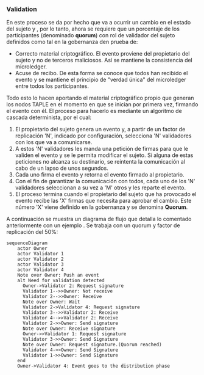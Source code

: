 ### Validation

En este proceso se da por hecho que va a ocurrir un cambio en el estado del sujeto y , por lo tanto, ahora se requiere que un porcentaje de los participantes (denominado **quorum**) con rol de validador del sujeto definidos como tal en la gobernanza den prueba de:

* Correcto material criptográfico. El evento proviene del propietario del sujeto y no de terceros maliciosos. Así se mantiene la consistencia del microledger.
* Acuse de recibo. De esta forma se conoce que todos han recibido el evento y se mantiene el principio de "verdad única" del microledger entre todos los participantes.

Todo esto lo hacen aportando el material criptográfico propio que generan los nodos TAPLE en el momento en que se inician por primera vez, firmando el evento con él. El proceso para hacerlo es mediante un algoritmo de cascada determinista, por el cual:

1. El propietario del sujeto genera un evento y, a partir de un factor de replicación 'N', indicado por configuración, selecciona 'N' validadores con los que va a comunicarse.
2. A estos 'N' validadores les manda una petición de firmas para que le validen el evento y se le permita modificar el sujeto. Si alguna de estas peticiones no alcanza su destinario, se reintenta la comunicación al cabo de un lapso de unos segundos.
3. Cada uno firma el evento y retorna el evento firmado al propietario.
4. Con el fin de garantizar la comunicación con todos, cada uno de los 'N' validadores seleccionan a su vez a 'M' otros y les reparte el evento.
5. El proceso termina cuando el propietario del sujeto que ha provocado el evento recibe las 'X' firmas que necesita para aprobar el cambio. Este número 'X' viene definido en la gobernanza y se denomina **Quorum**.

A continuación se muestra un diagrama de flujo que detalla lo comentado anteriormente con un ejemplo . Se trabaja con un quorum y factor de replicación del 50%:

```mermaid
sequenceDiagram
    actor Owner
    actor Validator 1
    actor Validator 2
    actor Validator 3
    actor Validator 4
    Note over Owner: Push an event
    alt Need for validation detected
      Owner->Validator 2: Request signature
      Validator 1-->>Owner: Not receive
      Validator 2-->>Owner: Receive
      Note over Owner: Wait
      Validator 2->Validator 4: Request signature
      Validator 3-->>Validator 2: Receive
      Validator 4-->>Validator 2: Receive
      Validator 2->>Owner: Send signature
      Note over Owner: Receive signature
      Owner->>Validator 1: Request signature
      Validator 3->>Owner: Send Signature
      Note over Owner: Request signature.(Quorum reached)
      Validator 4->>Owner: Send Signature
      Validator 1->>Owner: Send Signature
    end
    Owner->Validator 4: Event goes to the distribution phase
```